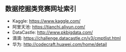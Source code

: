 ## 数据挖掘类竞赛网址索引

- Kaggle: https://www.kaggle.com/
- 阿里天池: https://tianchi.aliyun.com/
- DataCastle: http://www.pkbigdata.com/  
- 滴滴: https://challenge.datacastle.cn/v3/cmptlist.html
- 华为: http://codecraft.huawei.com/home/detail